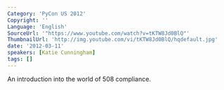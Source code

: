 ```yaml
---
Category: 'PyCon US 2012'
Copyright: ''
Language: 'English'
SourceUrl: '"https://www.youtube.com/watch?v=tKTW8Jd0BlQ"'
ThumbnailUrl: 'http://img.youtube.com/vi/tKTW8Jd0BlQ/hqdefault.jpg'
date: '2012-03-11'
speakers: [Katie Cunningham]
tags: []
---
```

An introduction into the world of 508 compliance.

